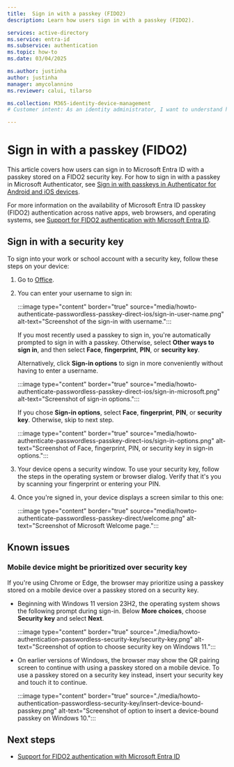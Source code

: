 ```yaml
---
title:  Sign in with a passkey (FIDO2)
description: Learn how users sign in with a passkey (FIDO2).

services: active-directory
ms.service: entra-id 
ms.subservice: authentication
ms.topic: how-to
ms.date: 03/04/2025

ms.author: justinha
author: justinha
manager: amycolannino
ms.reviewer: calui, tilarso

ms.collection: M365-identity-device-management
# Customer intent: As an identity administrator, I want to understand how users will sign in with a security key. 

---
```

# Sign in with a passkey (FIDO2)

This article covers how users can sign in to Microsoft Entra ID with a passkey stored on a FIDO2 security key. For how to sign in with a passkey in Microsoft Authenticator, see [Sign in with passkeys in Authenticator for Android and iOS devices](~/identity/authentication/how-to-sign-in-passkey-authenticator.md).

For more information on the availability of Microsoft Entra ID passkey (FIDO2) authentication across native apps, web browsers, and operating systems, see [Support for FIDO2 authentication with Microsoft Entra ID](~/identity/authentication/concept-fido2-compatibility.md).

## Sign in with a security key

To sign into your work or school account with a security key, follow these steps on your device:

1. Go to [Office](https://www.office.com).

1. You can enter your username to sign in: 

   :::image type="content" border="true" source="media/howto-authenticate-passwordless-passkey-direct-ios/sign-in-user-name.png" alt-text="Screenshot of the sign-in with username.":::

   If you most recently used a passkey to sign in, you're automatically prompted to sign in with a passkey. Otherwise, select **Other ways to sign in**, and then select **Face**, **fingerprint**, **PIN**, or **security key**.

   Alternatively, click **Sign-in options** to sign in more conveniently without having to enter a username. 

   :::image type="content" border="true" source="media/howto-authenticate-passwordless-passkey-direct-ios/sign-in-microsoft.png" alt-text="Screenshot of sign-in options.":::

   If you chose **Sign-in options**, select **Face**, **fingerprint**, **PIN**, or **security key**. Otherwise, skip to next step.

   :::image type="content" border="true" source="media/howto-authenticate-passwordless-passkey-direct-ios/sign-in-options.png" alt-text="Screenshot of Face, fingerprint, PIN, or security key in sign-in options.":::

1. Your device opens a security window. To use your security key, follow the steps in the operating system or browser dialog. Verify that it's you by scanning your fingerprint or entering your PIN.

<!---

  :::image type="content" border="true" source="media/howto-authenticate-passwordless-passkey-direct/device-opens-security-window.png" alt-text="Screenshot showing that the device opens security window.":::

Depending on how your admin has set up your organization's authentication options, you'll see a screen that looks similar to this one. Select **Next** to continue.

  :::image type="content" border="true" source="media/howto-authenticate-passwordless-passkey-direct/sign-in-with-passkey.png" alt-text="Screenshot showing that options for signing in with a passkey.":::

-->

4. Once you're signed in, your device displays a screen similar to this one:

    :::image type="content" border="true" source="media/howto-authenticate-passwordless-passkey-direct/welcome.png" alt-text="Screenshot of Microsoft Welcome page.":::

## Known issues

### Mobile device might be prioritized over security key

If you're using Chrome or Edge, the browser may prioritize using a passkey stored on a mobile device over a passkey stored on a security key. 

- Beginning with Windows 11 version 23H2, the operating system shows the following prompt during sign-in. Below **More choices**, choose **Security key** and select **Next**.

  :::image type="content" border="true" source="./media/howto-authentication-passwordless-security-key/security-key.png" alt-text="Screenshot of option to choose security key on Windows 11."::: 

- On earlier versions of Windows, the browser may show the QR pairing screen to continue with using a passkey stored on a mobile device. To use a passkey stored on a security key instead, insert your security key and touch it to continue. 

  :::image type="content" border="true" source="./media/howto-authentication-passwordless-security-key/insert-device-bound-passkey.png" alt-text="Screenshot of option to insert a device-bound passkey on Windows 10."::: 

## Next steps

- [Support for FIDO2 authentication with Microsoft Entra ID](~/identity/authentication/concept-fido2-compatibility.md)
